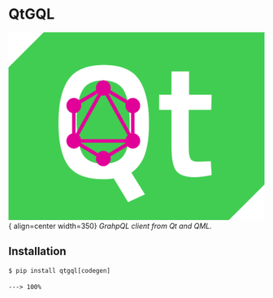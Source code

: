 # QtGQL

![Logo](./assets/logo.svg){ align=center width=350}
*GrahpQL client from Qt and QML.*

## Installation

<div class="termy">

```console
$ pip install qtgql[codegen]

---> 100%
```

</div>
